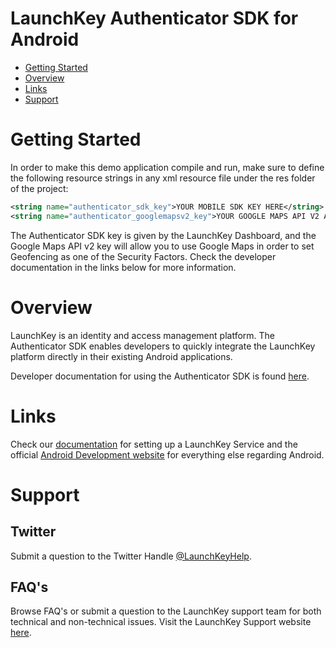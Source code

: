 # LaunchKey Authenticator SDK for Android

  * [Getting Started](#gettingstarted)
  * [Overview](#overview)
  * [Links](#links)
  * [Support](#support)

# <a name="gettingstarted"></a>Getting Started

In order to make this demo application compile and run, make sure to define the following 
resource strings in any xml resource file under the res folder of the project:

```xml
<string name="authenticator_sdk_key">YOUR MOBILE SDK KEY HERE</string>
<string name="authenticator_googlemapsv2_key">YOUR GOOGLE MAPS API V2 ANDROID KEY HERE</string>
```

The Authenticator SDK key is given by the LaunchKey Dashboard, and the Google Maps API v2 
key will allow you to use Google Maps in order to set Geofencing as one of the Security 
Factors. Check the developer documentation in the links below for more information.

# <a name="overview"></a>Overview

LaunchKey is an identity and access management platform. The Authenticator SDK enables 
developers to quickly integrate the LaunchKey platform directly 
in their existing Android applications.

Developer documentation for using the Authenticator SDK is found [here](https://docs.launchkey.com/authenticator-sdk/integrate-white-label-sdk-android-v3.html).

#  <a name="links"></a>Links

  Check our [documentation](https://docs.launchkey.com/authenticator-sdk/before-you-begin.html) for setting up
  a LaunchKey Service and the official [Android Development website](https://d.android.com)
  for everything else regarding Android.

#  <a name="support"></a>Support

## Twitter

Submit a question to the Twitter Handle [@LaunchKeyHelp](https://twitter.com/LaunchKeyHelp).

## FAQ's

Browse FAQ's or submit a question to the LaunchKey support team for both
technical and non-technical issues. Visit the LaunchKey Support website [here](https://launchkey.com/support).
